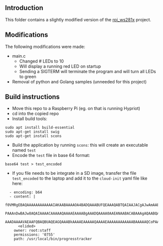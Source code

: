 ## Introduction

This folder contains a slightly modified version of the [rpi_ws281x](https://github.com/jgarff/rpi_ws281x) project.

## Modifications

The following modifications were made:

- main.c 
  - Changed # LEDs to 10
  - Will display a running red LED on startup
  - Sending a SIGTERM will terminate the program and will turn all LEDs to green
- Removal of python and Golang samples (unneeded for this project)

## Build instructions

- Move this repo to a Raspberry Pi (eg. on that is running Hypriot)
- cd into the copied repo
- Install build tools:

```
sudo apt install build-essential
sudo apt-get install swig
sudo apt-get install scons
```

- Build the application by running `scons`: this will create an executable named `test`
- Encode the `test` file in base 64 format:

```
base64 test > test_encoded
```

- If you file needs to be integrate in a SD image, transfer the file `test_encoded` to the laptop and add it to the `cloud-init` yaml file like here:

```
  - encoding: b64
  - content: |
      f0VMRgEBAQAAAAAAAAAAAAIAKAABAAAAOA4BADQAAABUFQEAAAQABTQAIAAJACgAJwAmAAEAAHCc
      PAAAnDwBAJw8AQAIAAAACAAAAAQAAAAEAAAABgAAADQAAAA0AAEANAABACABAAAgAQAABQAAAAQA
      AAADAAAAVAEAAFQBAQBUAQEAGQAAABkAAAAEAAAAAQAAAAEAAAAAAAAAAAABAAAAAQCoPAAAqDwA
      <elided>
    owner: root:staff
    permissions: '0755'
    path: /usr/local/bin/progresstracker
```
